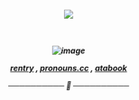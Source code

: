 <h5 align=center> <img src=https://komarev.com/ghpvc/?username=leopikaed&color=5432a8&style=flat-square&label=welcome+to+the+host+club+☆+>
  <br><br><br>

  ![image](https://github.com/user-attachments/assets/ebbc4812-1f1c-4e38-b2d9-9a01c25b9de6)

[rentry](https://rentry.co/andsokyoyamethim) , ‎‎‎‎[pronouns.cc](https://pronouns.cc/@kyotama) , [atabook](https://kyotama.atabook.org)

────────── 🌹 ──────────
<!--
**leopikaed/leopikaed** is a ✨ _special_ ✨ repository because its `README.md` (this file) appears on your GitHub profile.

Here are some ideas to get you started:

- 🔭 I’m currently working on ...
- 🌱 I’m currently learning ...
- 👯 I’m looking to collaborate on ...
- 🤔 I’m looking for help with ...
- 💬 Ask me about ...
- 📫 How to reach me: ...
- 😄 Pronouns: ...
- ⚡ Fun fact: ...
-->
